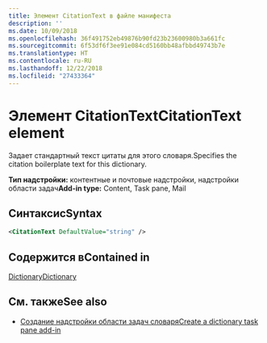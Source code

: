 ```yaml
---
title: Элемент CitationText в файле манифеста
description: ''
ms.date: 10/09/2018
ms.openlocfilehash: 36f491752eb49876b90fd23b23600980b3a661fc
ms.sourcegitcommit: 6f53df6f3ee91e084cd5160bb48afbbd49743b7e
ms.translationtype: HT
ms.contentlocale: ru-RU
ms.lasthandoff: 12/22/2018
ms.locfileid: "27433364"
---
```

# <a name="citationtext-element"></a><span data-ttu-id="18f39-102">Элемент CitationText</span><span class="sxs-lookup"><span data-stu-id="18f39-102">CitationText element</span></span>

<span data-ttu-id="18f39-103">Задает стандартный текст цитаты для этого словаря.</span><span class="sxs-lookup"><span data-stu-id="18f39-103">Specifies the citation boilerplate text for this dictionary.</span></span>

<span data-ttu-id="18f39-104">**Тип надстройки:** контентные и почтовые надстройки, надстройки области задач</span><span class="sxs-lookup"><span data-stu-id="18f39-104">**Add-in type:** Content, Task pane, Mail</span></span>

## <a name="syntax"></a><span data-ttu-id="18f39-105">Синтаксис</span><span class="sxs-lookup"><span data-stu-id="18f39-105">Syntax</span></span>

```XML
<CitationText DefaultValue="string" />
```

## <a name="contained-in"></a><span data-ttu-id="18f39-106">Содержится в</span><span class="sxs-lookup"><span data-stu-id="18f39-106">Contained in</span></span>

[<span data-ttu-id="18f39-107">Dictionary</span><span class="sxs-lookup"><span data-stu-id="18f39-107">Dictionary</span></span>](dictionary.md)

## <a name="see-also"></a><span data-ttu-id="18f39-108">См. также</span><span class="sxs-lookup"><span data-stu-id="18f39-108">See also</span></span>

- [<span data-ttu-id="18f39-109">Создание надстройки области задач словаря</span><span class="sxs-lookup"><span data-stu-id="18f39-109">Create a dictionary task pane add-in</span></span>](https://docs.microsoft.com/office/dev/add-ins/word/dictionary-task-pane-add-ins)
